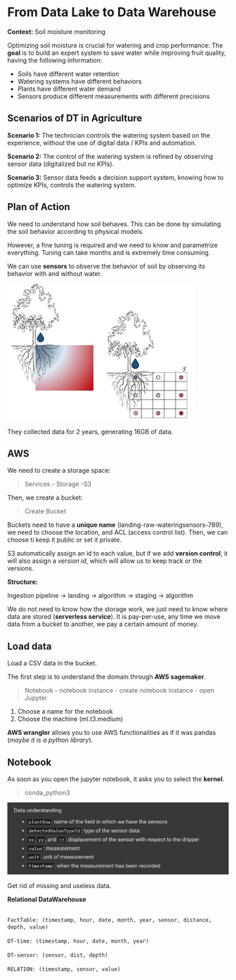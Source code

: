 # From Data Lake to Data Warehouse

**Context:** Soil moisture monitoring

Optimizing soil moisture is crucial for watering and crop performance:
The **goal** is to build an expert system to save water while improving fruit quality, having the following information:

- Soils have different water retention
- Watering systems have different behaviors 
- Plants have different water demand
- Sensors produce different measurements with different precisions

## Scenarios of DT in Agriculture

**Scenario 1:** The technician controls the watering system based on the experience, without the use of digital data / KPIs and automation.

**Scenario 2:** The control of the watering system is refined by observing sensor data (digitalized but no KPIs).

**Scenario 3:** Sensor data feeds a decision support system, knowing how to optimize KPIs, controls the watering system.

## Plan of Action

We need to understand how soil behaves.
This can be done by simulating the soil behavior according to physical models.

However, a fine tuning is required and we need to know and parametrize everything.
Tuning can take months and is extremely time consuming.

We can use **sensors** to observe the behavior of soil by observing its behavior with and without water.

![](kiwi.jpg)

They collected data for 2 years, generating 16GB of data.

## AWS

We need to create a storage space:

> Services - Storage -S3

Then, we create a bucket:

> Create Bucket

Buckets need to have a **unique name** (landing-raw-wateringsensors-789), we need to choose the location, and ACL (access control list).
Then, we can choose ti keep it public or set it private.

S3 automatically assign an id to each value, but if we add **version control**, it will also assign a *version id*, which will allow us to keep track or the versions.

**Structure:**

Ingestion pipeline -> landing -> algorithm -> staging -> algorithm

We do not need to know how the storage work, we just need to know where data are stored (**serverless service**).
It is pay-per-use, any time we move data from a bucket to another, we pay a certain amount of money.

## Load data

Load a CSV data in the bucket.

The first step is to understand the domain through **AWS sagemaker**.

> Notebook - notebook instance - create notebook instance - open Jupyter

1. Choose a name for the notebook
2. Choose the machine (ml.t3.medium)

**AWS wrangler** allows you to use AWS functionalities as if it was pandas (*maybe it is a python library*).

## Notebook

As soon as you open the jupyter notebook, it asks you to select the **kernel**.

> conda_python3

![](data.jpg)

Get rid of missing and useless data.

**Relational DataWarehouse**

```

FactTable: (timestamp, hour, date, month, year, sensor, distance, depth, value)

DT-time: (timestamp, hour, date, month, year)

DT-sensor: (sensor, dist, depth)

RELATION: (timestamp, sensor, value)

```



